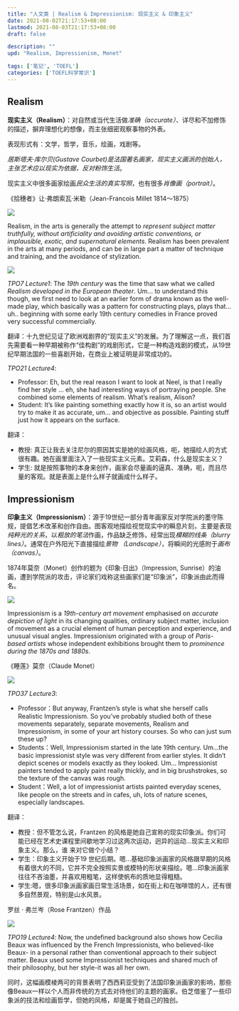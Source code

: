 ```yaml
---
title: "人文类 | Realism & Impressionism: 现实主义 & 印象主义"
date: 2021-08-02T21:17:53+08:00
lastmod: 2021-08-03T21:17:53+08:00
draft: false

description: ""
upd: "Realism, Impressionism, Monet"

tags: ['笔记', 'TOEFL']
categories: ['TOEFL科学常识']
---
```


## Realism

**现实主义（Realism）**：对自然或当代生活做*准确（accurate）*、详尽和不加修饰的描述，摒弃理想化的想像，而主张细密观察事物的外表。

表现形式有：文学，哲学，音乐，绘画，戏剧等。

*居斯塔夫·库尔贝(Gustave Courbet)*是法国著名画家，现实主义画派的创始人，主张艺术应*以现实为依据，反对粉饰生活*。

现实主义中很多画家绘画*民众生活的真实写照*，也有很多*肖像画（portrait）*。

   《拾穗者》让·弗朗索瓦·米勒（Jean-Francois Millet 1814～1875）

![](https://cdn.jsdelivr.net/gh/henrywu97/FigBed@master/Figs/20210815220818.jpg)

Realism, in the arts is generally the attempt to *represent subject matter truthfully, without artificiality and avoiding artistic conventions, or implausible, exotic, and supernatural elements*. Realism has been prevalent in the arts at many periods, and can be in large part a matter of technique and training, and the avoidance of stylization.

![](https://cdn.jsdelivr.net/gh/henrywu97/FigBed@master/Figs/20210815221050.jpg)

*TPO7 Lecture1*: The *19th century* was the time that saw what we called *Realism developed in the European theater*. Um... to understand this though, we first need to look at an earlier form of drama known as the well-made play, which basically was a pattern for constructing plays, plays that... uh.. beginning with some early 19th century comedies in France proved very successful commercially.

翻译：十九世纪见证了欧洲戏剧界的“现实主义”的发展。为了理解这一点，我们首先需要看一种早期被称作“佳构剧”的戏剧形式，它是一种构造戏剧的模式，从19世纪早期法国的一些喜剧开始，在商业上被证明是非常成功的。

*TPO21 Lecture4*: 

- Professor: Eh, but the real reason I want to look at Neel, is that I really find her style ... eh, she had interesting ways of portraying people. She combined some elements of realism. What’s realism, Alison?
- Student: It’s like painting something exactly how it is, so an artist would try to make it as accurate, um... and objective as possible. Painting stuff just how it appears on the surface.

翻译：

- 教授: 真正让我去关注尼尔的原因其实是她的绘画风格，呃，她描绘人的方式很有趣。她在画里面注入了一些现实主义元素。艾莉森，什么是现实主义？
- 学生: 就是按照事物的本身来创作，画家会尽量画的逼真、准确，呃，而且尽量的客观。就是表面上是什么样子就画成什么样子。

## Impressionism

**印象主义（Impressionism）**：源于19世纪一部分青年画家反对学院派的墨守陈规，提倡艺术改革和创作自由。图客观地描绘视觉现实中的瞬息片刻，主要是表现*纯粹光的关系*，以*粗放的笔法*作画，作品缺乏修饰，经常出现*模糊的线条（blurry lines）*。通常在户外阳光下直接描绘*景物 （Landscape）*，将瞬间的光感附于*画布（canvas）*。

1874年莫奈（Monet）创作的题为《印象·日出》（Impression, Sunrise）的油画，遭到学院派的攻击，评论家们戏称这些画家们是“印象派”，印象派由此而得名。

![](https://cdn.jsdelivr.net/gh/henrywu97/FigBed@master/Figs/20210815230331.jpg)

Impressionism is a *19th-century art movement* emphasised on *accurate depiction of light* in its changing qualities, ordinary subject matter, inclusion of movement as a crucial element of human perception and experience, and unusual visual angles. Impressionism originated with a group of *Paris-based artists* whose independent exhibitions brought them to *prominence during the 1870s and 1880s*.

《睡莲》莫奈（Claude Monet）

![](https://cdn.jsdelivr.net/gh/henrywu97/FigBed@master/Figs/20210815230833.jpg)

*TPO37 Lecture3*:

- Professor：But anyway, Frantzen’s style is what she herself calls Realistic Impressionism. So you’ve probably studied both of these movements separately, separate movements, Realism and Impressionism, in some of your art history courses. So who can just sum these up?
- Students：Well, Impressionism started in the late 19th century. Um...the basic impressionist style was very different from earlier styles. It didn’t depict scenes or models exactly as they looked. Um... Impressionist painters tended to apply paint really thickly, and in big brushstrokes, so the texture of the canvas was rough.
- Student：Well, a lot of impressionist artists painted everyday scenes, like people on the streets and in cafes, uh, lots of nature scenes, especially landscapes.

翻译：

- 教授：但不管怎么说，Frantzen 的风格是她自己宣称的现实印象派。你们可能已经在艺术史课程里间歇地学习过这两次运动，迥异的运动...现实主义和印象主义。那么，谁
    来对它做个小结？
- 学生：印象主义开始于19 世纪后期。嗯...基础印象派画家的风格跟早期的风格有着很大的不同，它并不完全按照实景或模特的形状来描绘。嗯...印象派画家往往不吝油墨，并喜欢用粗笔，这样使帆布的质地显得粗糙。
- 学生:嗯，很多印象派画家画日常生活场景，如在街上和在咖啡馆的人，还有很多自然景观，特别是山水风景。

罗丝 · 弗兰岑（Rose Frantzen）作品

![](https://cdn.jsdelivr.net/gh/henrywu97/FigBed@master/Figs/20210815231502.jpg)

*TPO19 Lecture4*: Now, the undefined background also shows how Cecilia Beaux was influenced by the French Impressionists, who believed-like Beaux- in a personal rather than conventional approach to their subject matter. Beaux used some Impressionist techniques and shared much of their philosophy, but her style-it was all her own.

同时，这幅画模棱两可的背景表明了西西莉亚受到了法国印象派画家的影响，那些像Beaux一样以个人而非传统的方式去对待他们的主题的画家。伯芝借鉴了一些印象派的技法和绘画哲学，但她的风格，却是属于她自己的独创。